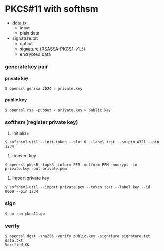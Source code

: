 # PKCS#11 with softhsm

- data.txt
    - input
    - plain data
- signature.txt
    - output
	- signature (RSASSA-PKCS1-v1_5)
	- encrypted data

### generate key pair

#### private key
```
$ openssl genrsa 2024 > private.key
```

#### public key
```
$ openssl rsa -pubout < private.key > public.key
```

### softhsm (register private key)

1. initialize
```
$ softhsm2-util --init-token --slot 0 --label test --so-pin 4321 --pin 1234
```
1. convert key
```
$ openssl pkcs8 -topk8 -inform PEM -outform PEM -nocrypt -in private.key -out private.pem
```
1. import private key
```
$ softhsm2-util --import private.pem --token test --label key --id 0000 --pin 1234
```

### sign
```
$ go run pkcs11.go
```

### verify
```
$ openssl dgst -sha256 -verify public.key -signature signature.txt data.txt
Verified OK
```
